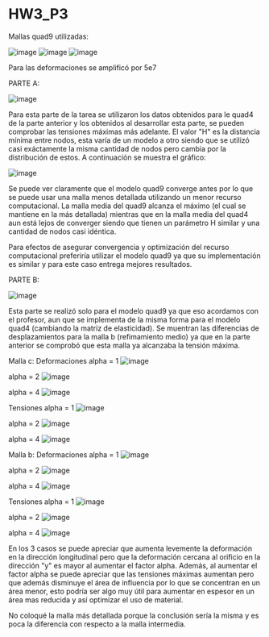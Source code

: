 # HW3_P3

Mallas quad9 utilizadas:

![image](https://user-images.githubusercontent.com/81662690/131737423-4ad9d855-1d3f-487d-aa91-d5ad17cbee79.png)
![image](https://user-images.githubusercontent.com/81662690/131737444-d382a1ba-eb69-41ad-9233-5657e3d7d375.png)
![image](https://user-images.githubusercontent.com/81662690/131737470-920f312d-ab20-402e-a17e-6cc21dbd8f93.png)

Para las deformaciones se amplificó por 5e7

PARTE A:

![image](https://user-images.githubusercontent.com/81662690/131735837-e43e5262-513c-4879-b0fd-f1c83e518a4e.png)

Para esta parte de la tarea se utilizaron los datos obtenidos para le quad4 de la parte anterior y los obtenidos al desarrollar esta parte, se pueden comprobar las tensiones máximas más adelante. El valor "H" es la distancia mínima entre nodos, esta varía de un modelo a otro siendo que se utilizó casi exáctamente la misma cantidad de nodos pero cambia por la distribución de estos. A continuación se muestra el gráfico:

![image](https://user-images.githubusercontent.com/81662690/131736823-9c092c75-6ef1-4c82-a73b-eb0e822693ae.png)

Se puede ver claramente que el modelo quad9 converge antes por lo que se puede usar una malla menos detallada utilizando un menor recurso computacional. La malla media del quad9 alcanza el máximo (el cual se mantiene en la más detallada) mientras que en la malla media del quad4 aun está lejos de converger siendo que tienen un parámetro H similar y una cantidad de nodos casi idéntica.

Para efectos de asegurar convergencia y optimización del recurso computacional preferiría utilizar el modelo quad9 ya que su implementación es similar y para este caso entrega mejores resultados.


PARTE B:

![image](https://user-images.githubusercontent.com/81662690/131737332-7be3dced-c0b9-447b-9763-343372b2b4c1.png)

Esta parte se realizó solo para el modelo quad9 ya que eso acordamos con el profesor, aun que se implementa de la misma forma para el modelo quad4 (cambiando la matriz de elasticidad). Se muentran las diferencias de desplazamientos para la malla b (refimamiento medio) ya que en la parte anterior se comprobó que esta malla ya alcanzaba la tensión máxima.

Malla c:
Deformaciones
alpha = 1
![image](https://user-images.githubusercontent.com/81662690/131738939-9274263b-088c-4343-95a7-5aabc81cfc6e.png)

alpha = 2
![image](https://user-images.githubusercontent.com/81662690/131739171-a60530c1-a277-408c-aa32-18357cc68217.png)

alpha = 4
![image](https://user-images.githubusercontent.com/81662690/131739214-dcc07843-6716-42bd-bad3-a710583bc62b.png)

Tensiones
alpha = 1
![image](https://user-images.githubusercontent.com/81662690/131739482-c63c8a92-5394-4ba6-9315-06a6f9bde05f.png)

alpha = 2
![image](https://user-images.githubusercontent.com/81662690/131739575-34588d80-be03-418c-9bc7-6107f31dec8d.png)

alpha = 4
![image](https://user-images.githubusercontent.com/81662690/131739623-206d4d64-29e6-406b-995b-f57007f62eba.png)

Malla b:
Deformaciones
alpha = 1
![image](https://user-images.githubusercontent.com/81662690/131740210-2bdc02f9-da30-48de-a8eb-b9503cd3fd10.png)

alpha = 2
![image](https://user-images.githubusercontent.com/81662690/131740257-27a51c5e-549b-410a-b5fc-50efa4da002b.png)

alpha = 4
![image](https://user-images.githubusercontent.com/81662690/131740314-07c848cd-94ae-4e64-aab8-738a033b01a3.png)

Tensiones
alpha = 1
![image](https://user-images.githubusercontent.com/81662690/131740518-3fa51462-b17c-4221-ab7c-56c0b478dbd7.png)

alpha = 2
![image](https://user-images.githubusercontent.com/81662690/131740630-caa832ed-c434-4d64-8459-fce314525954.png)

alpha = 4
![image](https://user-images.githubusercontent.com/81662690/131740692-f7e6ec98-2da4-4000-9bfc-edc4e6e5a765.png)

En los 3 casos se puede apreciar que aumenta levemente la deformación en la dirección longitudinal pero que la deformación cercana al orificio en la dirección "y" es mayor al aumentar el factor alpha. Además, al aumentar el factor alpha se puede apreciar que las tensiones máximas aumentan pero que además disminuye el área de influencia por lo que se concentran en un área menor, esto podría ser algo muy útil para aumentar en espesor en un área mas reducida y así optimizar el uso de material.

No coloqué la malla más detallada porque la conclusión sería la misma y es poca la diferencia con respecto a la malla intermedia.
